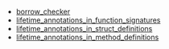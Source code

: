 - [borrow_checker](borrow_checker/README.md)
- [lifetime_annotations_in_function_signatures](lifetime_annotations_in_function_signatures/README.md)
- [lifetime_annotations_in_struct_definitions](lifetime_annotations_in_struct_definitions/README.md)
- [lifetime_annotations_in_method_definitions](lifetime_annotations_in_method_definitions/README.md)